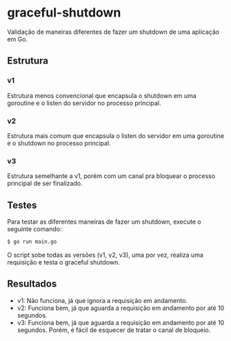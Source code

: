 # graceful-shutdown

Validação de maneiras diferentes de fazer um shutdown de uma aplicação em Go.

## Estrutura

### v1

Estrutura menos convencional que encapsula o shutdown em uma goroutine e o listen do servidor no processo principal.

### v2

Estrutura mais comum que encapsula o listen do servidor em uma goroutine e o shutdown no processo principal.

### v3

Estrutura semelhante a v1, porém com um canal pra bloquear o processo principal de ser finalizado.

## Testes

Para testar as diferentes maneiras de fazer um shutdown, execute o seguinte comando:

```bash
$ go run main.go
```

O script sobe todas as versões (v1, v2, v3), uma por vez, realiza uma requisição e testa o graceful shutdown.

## Resultados

- v1: Não funciona, já que ignora a requisição em andamento.
- v2: Funciona bem, já que aguarda a requisição em andamento por até 10 segundos.
- v3: Funciona bem, já que aguarda a requisição em andamento por até 10 segundos. Porém, é fácil de esquecer de tratar o canal de bloqueio.
